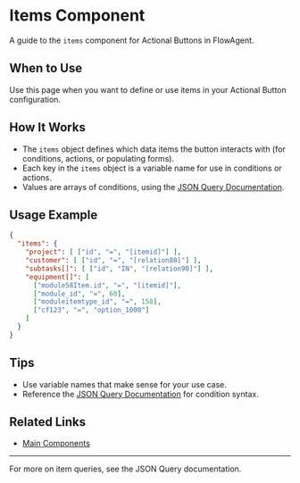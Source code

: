 # Items Component

A guide to the `items` component for Actional Buttons in FlowAgent.

## When to Use
Use this page when you want to define or use items in your Actional Button configuration.

## How It Works
- The `items` object defines which data items the button interacts with (for conditions, actions, or populating forms).
- Each key in the `items` object is a variable name for use in conditions or actions.
- Values are arrays of conditions, using the [JSON Query Documentation](../../JSON/json-query.md).

## Usage Example
```json
{
  "items": {
    "project": [ ["id", "=", "[itemid]"] ],
    "customer": [ ["id", "=", "[relation80]"] ],
    "subtasks[]": [ ["id", "IN", "[relation90]"] ],
    "equipment[]": [
      ["module58Item.id", "=", "[itemid]"],
      ["module_id", "=", 60],
      ["moduleitemtype_id", "=", 158],
      ["cf123", "=", "option_1000"]
    ]
  }
}
```

## Tips
- Use variable names that make sense for your use case.
- Reference the [JSON Query Documentation](../../JSON/json-query.md) for condition syntax.

## Related Links
- [Main Components](components.md)

---

For more on item queries, see the JSON Query documentation.

